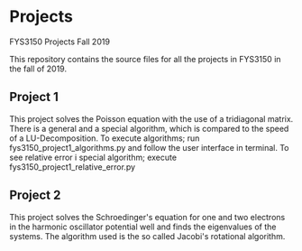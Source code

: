 # Projects
 FYS3150 Projects Fall 2019

 This repository contains the source files for all the projects in FYS3150 in the fall of 2019.
 
 ## Project 1
 This project solves the Poisson equation with the use of a tridiagonal matrix. There is a general and a special algorithm, which is compared to the speed of a LU-Decomposition. To execute algorithms; run fys3150_project1_algorithms.py and follow the user interface in terminal. To see relative error i special algorithm; execute fys3150_project1_relative_error.py

## Project 2
This project solves the Schroedinger's equation for one and two electrons in the harmonic oscillator potential well and finds the eigenvalues of the systems. The algorithm used is the so called Jacobi's rotational algorithm. 
